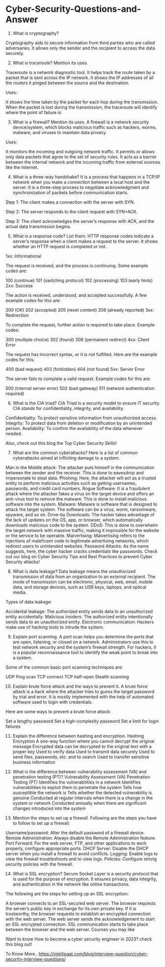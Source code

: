 # Cyber-Security-Questions-and-Answer

1. What is cryptography?

  Cryptography aids to secure information from third parties who are called adversaries. It allows only the sender and the recipient to access the data securely.
  
2. What is traceroute? Mention its uses.

  Traceroute is a network diagnostic tool. It helps track the route taken by a packet that is sent across the IP network. It shows the IP addresses of all the routers it pinged between the source and the destination.

Uses: 

It shows the time taken by the packet for each hop during the transmission. 
When the packet is lost during the transmission, the traceroute will identify where the point of failure is.

3. What is a firewall? Mention its uses.
A firewall is a network security device/system, which blocks malicious traffic such as hackers, worms, malware, and viruses to maintain data privacy.

Uses: 

It monitors the incoming and outgoing network traffic. It permits or allows only data packets that agree to the set of security rules.
It acts as a barrier between the internal network and the incoming traffic from external sources like the Internet.


4. What is a three-way handshake?
It is a process that happens in a TCP/IP network when you make a connection between a local host and the server. It is a three-step process to negotiate acknowledgment and synchronization of packets before communication starts. 

Step 1: The client makes a connection with the server with SYN.

Step 2: The server responds to the client request with SYN+ACK.

Step 3: The client acknowledges the server’s response with ACK, and the actual data transmission begins.

5. What is a response code? List them.
HTTP response codes indicate a server’s response when a client makes a request to the server. It shows whether an HTTP request is completed or not. 

1xx: Informational

The request is received, and the process is continuing. Some example codes are:

100 (continue)
101 (switching protocol)
102 (processing)
103 (early hints)
2xx: Success 

The action is received, understood, and accepted successfully. A few example codes for this are:

200 (OK)
202 (accepted)
205 (reset content)
208 (already reported)
3xx: Redirection 

To complete the request, further action is required to take place. Example codes:

300 (multiple choice)
302 (found)
308 (permanent redirect)
4xx: Client Error 

The request has incorrect syntax, or it is not fulfilled. Here are the example codes for this:

400 (bad request)
403 (forbidden)
404 (not found)
5xx: Server Error 

The server fails to complete a valid request. Example codes for this are:

500 (internal server error)
502 (bad gateway)
511 (network authentication required)
 
6. What is the CIA triad?
CIA Triad is a security model to ensure IT security. CIA stands for confidentiality, integrity, and availability.

Confidentiality: To protect sensitive information from unauthorized access.
Integrity: To protect data from deletion or modification by an unintended person.
Availability: To confirm the availability of the data whenever needed.


Also, check out this blog the Top Cyber Security Skills!

7. What are the common cyberattacks?
Here is a list of common cyberattacks aimed at inflicting damage to a system. 

Man in the Middle attack: The attacker puts himself in the communication between the sender and the receiver. This is done to eavesdrop and impersonate to steal data. 
Phishing: Here, the attacker will act as a trusted entity to perform malicious activities such as getting usernames, passwords, and credit card numbers.
Rogue Software: It is a fraudulent attack where the attacker fakes a virus on the target device and offers an anti-virus tool to remove the malware. This is done to install malicious software into the system. 
Malware: Malware is software that is designed to attack the target system. The software can be a virus, worm, ransomware, spyware, and so on.
Drive-by Downloads: The hacker takes advantage of the lack of updates on the OS, app, or browser, which automatically downloads malicious code to the system.
DDoS: This is done to overwhelm the target network with massive traffic, making it impossible for the website or the service to be operable.
Malvertising: Malvertising refers to the injections of maleficent code to legitimate advertising networks, which redirect users to unintended websites.
Password Attacks: As the name suggests, here, the cyber hacker cracks credentials like passwords.
Check out our blog on Cyber Security Tips and Best Practices to prevent Cyber Security attacks!

8. What is data leakage?
Data leakage means the unauthorized transmission of data from an organization to an external recipient. The mode of transmission can be electronic, physical, web, email, mobile data, and storage devices, such as USB keys, laptops, and optical media. 

Types of data leakage:

Accidental leakage: The authorized entity sends data to an unauthorized entity accidentally.
Malicious insiders: The authorized entity intentionally sends data to an unauthorized entity.
Electronic communication: Hackers make use of hacking tools to intrude the system.

9. Explain port scanning.
A port scan helps you determine the ports that are open, listening, or closed on a network. Administrators use this to test network security and the system’s firewall strength. For hackers, it is a popular reconnaissance tool to identify the weak point to break into a system.

Some of the common basic port scanning techniques are:

UDP
Ping scan
TCP connect
TCP half-open
Stealth scanning

10. Explain brute force attack and the ways to prevent it.
A brute force attack is a hack where the attacker tries to guess the target password by trial and error. It is mostly implemented with the help of automated software used to login with credentials.

Here are some ways to prevent a brute force attack:

Set a lengthy password
Set a high-complexity password
Set a limit for login failures

11. Explain the difference between hashing and encryption.
Hashing	Encryption
A one-way function where you cannot decrypt the original message	Encrypted data can be decrypted to the original text with a proper key
Used to verify data	Used to transmit data securely
Used to send files, passwords, etc. and to search	Used to transfer sensitive business information

12. What is the difference between vulnerability assessment (VA) and penetration testing (PT)?
Vulnerability Assessment (VA)	Penetration Testing (PT)
Identifies the vulnerabilities in a network	Identifies vulnerabilities to exploit them to penetrate the system
Tells how susceptible the network is	Tells whether the detected vulnerability is genuine
Conducted at regular intervals when there is a change in the system or network	Conducted annually when there are significant changes introduced into the system

13. Mention the steps to set up a firewall.
Following are the steps you have to follow to set up a firewall:

Username/password: Alter the default password of a firewall device.
Remote Administration: Always disable the Remote Administration feature.
Port Forward: For the web server, FTP, and other applications to work properly, configure appropriate ports.
DHCP Server: Disable the DHCP server when you install a firewall to avoid conflicts.
Logging: Enable logs to view the firewall troubleshoots and to view logs.
Policies: Configure strong security policies with the firewall.

14. What is SSL encryption?
Secure Socket Layer is a security protocol that is used for the purpose of encryption. It ensures privacy, data integrity, and authentication in the network like online transactions.


The following are the steps for setting up an SSL encryption: 

A browser connects to an SSL-secured web server.
The browser requests the server’s public key in exchange for its own private key.
If it is trustworthy, the browser requests to establish an encrypted connection with the web server.
The web server sends the acknowledgement to start an SSL encrypted connection.
SSL communication starts to take place between the browser and the web server.
Courses you may like


Want to know How to become a cyber security engineer in 2023? check this blog out!


To Know More..
https://intellipaat.com/blog/interview-question/cyber-security-interview-questions/
